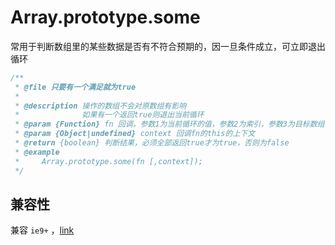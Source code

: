 # Array.prototype.some

常用于判断数组里的某些数据是否有不符合预期的，因一旦条件成立，可立即退出循环

```js
/**
 * @file 只要有一个满足就为true
 *
 * @description 操作的数组不会对原数组有影响
 *              如果有一个返回true则退出当前循环
 * @param {Function} fn 回调，参数1为当前循环的值，参数2为索引，参数3为目标数组
 * @param {Object|undefined} context 回调fn的this的上下文
 * @return {boolean} 判断结果，必须全部返回true才为true，否则为false
 * @example
 *     Array.prototype.some(fn [,context]);
 */
```

## 兼容性

兼容 `ie9+` ，[link](http://kangax.github.io/compat-table/es5/#test-Array.prototype.some)